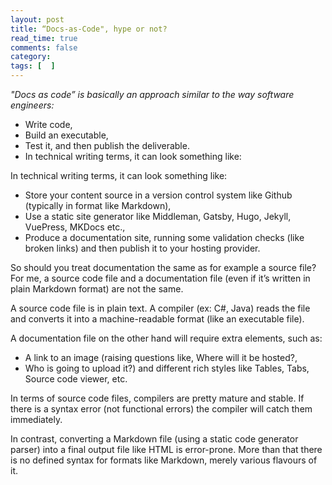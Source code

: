 ```yaml
---
layout: post
title: “Docs-as-Code", hype or not? 
read_time: true  
comments: false
category: 
tags: [  ]
---
```


*"Docs as code” is basically an approach similar to the way software engineers:*

- Write code,
- Build an executable,
- Test it, and then publish the deliverable.
- In technical writing terms, it can look something like:

In technical writing terms, it can look something like:
- Store your content source in a version control system like Github (typically in format like Markdown),
- Use a static site generator like Middleman, Gatsby, Hugo, Jekyll, VuePress, MKDocs etc.,
- Produce a documentation site, running some validation checks (like broken links) and then publish it to your hosting provider.

So should you treat documentation the same as for example a source file?
For me, a source code file and a documentation file (even if it’s written in plain Markdown format) are not the same.

A source code file is in plain text. A compiler (ex: C#, Java) reads the file and converts it into a machine-readable format (like an executable file).

A documentation file on the other hand will require extra elements, such as:
- A link to an image (raising questions like, Where will it be hosted?, 
- Who is going to upload it?) and different rich styles like Tables, Tabs, Source code viewer, etc.

In terms of source code files, compilers are pretty mature and stable. If there is a syntax error (not functional errors) the compiler will catch them immediately.

In contrast, converting a Markdown file (using a static code generator parser) into a final output file like HTML is error-prone. More than that there is no defined syntax for formats like Markdown, merely various flavours of it.
